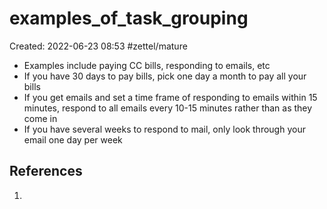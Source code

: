 # examples_of_task_grouping
Created: 2022-06-23 08:53
#zettel/mature

- Examples include paying CC bills, responding to emails, etc
- If you have 30 days to pay bills, pick one day a month to pay all your bills
- If you get emails and set a time frame of responding to emails within 15 minutes, respond to all emails every 10-15 minutes rather than as they come in
- If you have several weeks to respond to mail, only look through your email one day per week

## References
1. 